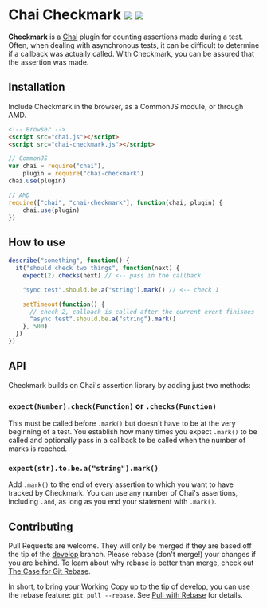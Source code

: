 # Chai Checkmark [![][ci-master]][travis-ci] [![][downloads]][npm]

**Checkmark** is a [Chai][] plugin for counting assertions made during a test.
Often, when dealing with asynchronous tests, it can be difficult to determine
if a callback was actually called. With Checkmark, you can be assured that the
assertion was made.

## Installation

Include Checkmark in the browser, as a CommonJS module, or through AMD.

```html
<!-- Browser -->
<script src="chai.js"></script>
<script src="chai-checkmark.js"></script>
```
```js
// CommonJS
var chai = require("chai"),
    plugin = require("chai-checkmark")
chai.use(plugin)
```
```js
// AMD
require(["chai", "chai-checkmark"], function(chai, plugin) {
    chai.use(plugin)
})
```

## How to use

```js
describe("something", function() {
  it("should check two things", function(next) {
    expect(2).checks(next) // <-- pass in the callback

    "sync test".should.be.a("string").mark() // <-- check 1

    setTimeout(function() {
      // check 2, callback is called after the current event finishes
      "async test".should.be.a("string").mark()
    }, 500)
  })
})
```

## API

Checkmark builds on Chai's assertion library by adding just two methods:

### `expect(Number).check(Function)` or `.checks(Function)`

This must be called before `.mark()` but doesn't have to be at the very
beginning of a test. You establish how many times you expect `.mark()` to
be called and optionally pass in a callback to be called when the number
of marks is reached.

### `expect(str).to.be.a("string").mark()`

Add `.mark()` to the end of every assertion to which you want to have
tracked by Checkmark. You can use any number of Chai's assertions,
including `.and`, as long as you end your statement with `.mark()`.

## Contributing

Pull Requests are welcome. They will only be merged if they are based off the
tip of the [develop][] branch. Please rebase (don't merge!) your changes if
you are behind. To learn about why rebase is better than merge, check out [The
Case for Git Rebase][rebase].

In short, to bring your Working Copy up to the tip of [develop][], you can use
the rebase feature: `git pull --rebase`. See [Pull with Rebase][pull] for
details.

  [Chai]: http://chaijs.com/
  [ci-develop]: https://img.shields.io/travis/sirlancelot/chai-checkmark/develop.svg?style=flat-square
  [ci-master]: https://img.shields.io/travis/sirlancelot/chai-checkmark/master.svg?style=flat-square
  [develop]: https://github.com/sirlancelot/chai-checkmark/tree/develop
  [downloads]: https://img.shields.io/npm/dm/chai-checkmark.svg?style=flat-square
  [npm]: https://www.npmjs.org/package/chai-checkmark
  [pull]: http://gitready.com/advanced/2009/02/11/pull-with-rebase.html
  [rebase]: http://darwinweb.net/articles/the-case-for-git-rebase
  [travis-ci]: https://travis-ci.org/sirlancelot/chai-checkmark
